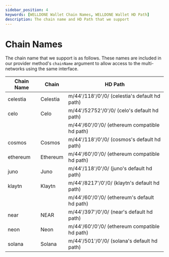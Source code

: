 ```yaml
---
sidebar_position: 4
keywords: [WELLDONE Wallet Chain Names, WELLDONE Wallet HD Path]
description: The chain name and HD Path that we support
---
```


# Chain Names

The chain name that we support is as follows. These names are included in our provider method's `chainName` argument to allow access to the multi-networks using the same interface.

| Chain Name | Chain    | HD Path                                       |
| ---------- | -------- | --------------------------------------------- |
| celestia   | Celestia | m/44'/118'/0'/0/ (celestia's default hd path)   |
| celo       | Celo     | m/44'/52752'/0'/0/ (celo's default hd path)     |
|            |          | m/44'/60'/0'/0/ (ethereum compatible hd path) |
| cosmos     | Cosmos   | m/44'/118'/0'/0/ (cosmos's default hd path)     |
| ethereum   | Ethereum | m/44'/60'/0'/0/ (ethereum compatible hd path) |
| juno       | Juno     | m/44'/118'/0'/0/ (juno's default hd path)     |
| klaytn     | Klaytn   | m/44'/8217'/0'/0/ (klaytn's default hd path)    |
|            |          | m/44'/60'/0'/0/ (ethereum's default hd path)    |
| near       | NEAR     | m/44'/397'/0'/0/ (near's default hd path)       |
| neon       | Neon     | m/44'/60'/0'/0/ (ethereum compatible hd path) |
| solana     | Solana   | m/44'/501'/0'/0/ (solana's default hd path)     |
